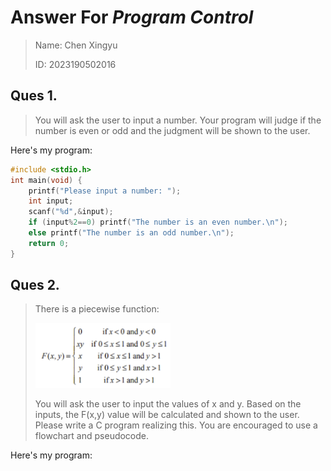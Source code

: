 # Answer For *Program Control*

> Name: Chen Xingyu
>
> ID: 2023190502016

## Ques 1.

> You will ask the user to input a number. Your program will judge if the number is even or odd and  the judgment will be shown to the user. 

Here's my program:

```cpp
#include <stdio.h>
int main(void) {
    printf("Please input a number: ");
    int input;
    scanf("%d",&input);
    if (input%2==0) printf("The number is an even number.\n");
    else printf("The number is an odd number.\n");
    return 0;
}
```

## Ques 2.

> There is a piecewise function: 
>
> <img src="./Program%20Control.assets/image-20231013002523297.png" alt="image-20231013002523297" style="zoom:33%;" />
>
> You will ask the user to input the values of x and y. Based on the inputs, the F(x,y) value will be  calculated and shown to the user. Please write a C program realizing this. You are encouraged to use  a flowchart and pseudocode. 

Here's my program:

```cpp
```

